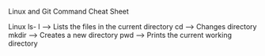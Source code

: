 Linux and Git Command Cheat Sheet

Linux
ls- l -->  Lists the files in the current directory
cd -->  Changes directory
mkdir -->   Creates a new directory
pwd --> Prints the current working directory


